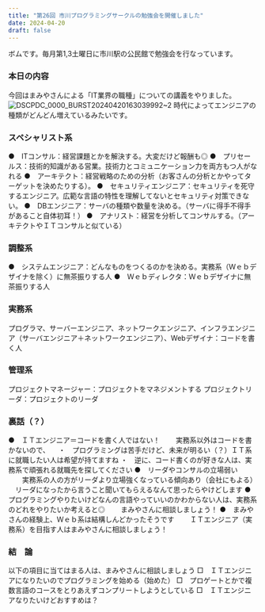```yaml
---
title: "第26回 市川プログラミングサークルの勉強会を開催しました"
date: 2024-04-20
draft: false
---
```


ボムです。毎月第1,3土曜日に市川駅の公民館で勉強会を行なっています。

### 本日の内容

今回はまみやさんによる「IT業界の職種」についての講義をやりました。
![DSCPDC_0000_BURST20240420163039992~2](https://github.com/ichikawapc/website/assets/126033194/a20204ea-462f-451f-8fb3-d7d3ea9f0650)
時代によってエンジニアの種類がどんどん増えているみたいです。


### スペシャリスト系
●　ITコンサル：経営課題とかを解決する。大変だけど報酬も◎
●　プリセールス：技術的知識がある営業。技術力とコミュニケーション力を両方もつ人がなれる
●　アーキテクト：経営戦略のための分析（お客さんの分析とかやってターゲットを決めたりする）。
●　セキュリティエンジニア：セキュリティを死守するエンジニア。広範な言語の特性を理解してないとセキュリティ対策できない。
●　DBエンジニア：サーバの種類や数量を決める。（サーバに得手不得手があること自体初耳！）
●　アナリスト：経営を分析してコンサルする。（アーキテクトやＩＴコンサルと似ている）

### 調整系
●　システムエンジニア：どんなものをつくるのかを決める。実務系（Ｗｅｂデザイナを除く）に無茶振りする人
●　Ｗｅｂディレクタ：Ｗｅｂデザイナに無茶振りする人

### 実務系
プログラマ、サーバーエンジニア、ネットワークエンジニア、インフラエンジニア（サーバエンジニア＋ネットワークエンジニア）、Webデザイナ：コードを書く人

### 管理系
プロジェクトマネージャー：プロジェクトをマネジメントする
プロジェクトリーダ：プロジェクトのリーダ

### 裏話（？）
●　ＩＴエンジニア＝コードを書く人ではない！
　　実務系以外はコードを書かないので、
  　・　プログラミングは苦手だけど、未来が明るい（？）ＩＴ系に就職したい人は希望が持てますね
    ・　逆に、コード書くのが好きな人は、実務系で頑張れる就職先を探してください
●　リーダやコンサルの立場弱い
　　実務系の人の方がリーダより立場強くなっている傾向あり（会社にもよる）
  　リーダになったから言うこと聞いてもらえるなんて思ったらやけどします
●　プログラミングやりたいけどなんの言語やっていいのかわからない人は、実務系のどれをやりたいか考えると◎
　　まみやさんに相談しましょう！
●　まみやさんの経験上、Ｗｅｂ系は結構しんどかったそうです
　　ＩＴエンジニア（実務系）を目指す人はまみやさんに相談しましょう！

### 結　論
以下の項目に当てはまる人は、まみやさんに相談しましょう
□　ＩＴエンジニアになりたいのでプログラミングを始める（始めた）
□　プロゲートとかで複数言語のコースをとりあえずコンプリートしようとしている
□　ＩＴエンジニアなりたいけどおすすめは？
